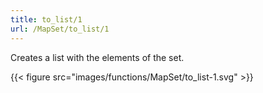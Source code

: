 ```yaml
---
title: to_list/1
url: /MapSet/to_list/1
---
```


Creates a list with the elements of the set.

{{< figure src="images/functions/MapSet/to_list-1.svg" >}}

